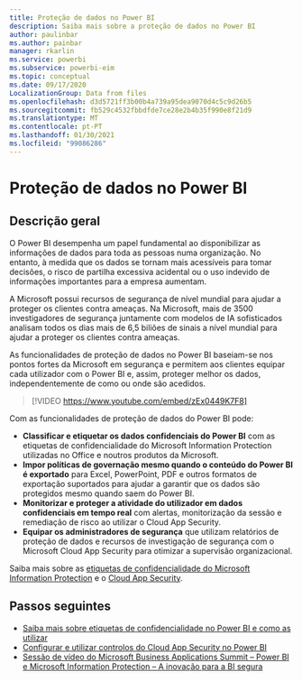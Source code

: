```yaml
---
title: Proteção de dados no Power BI
description: Saiba mais sobre a proteção de dados no Power BI
author: paulinbar
ms.author: painbar
manager: rkarlin
ms.service: powerbi
ms.subservice: powerbi-eim
ms.topic: conceptual
ms.date: 09/17/2020
LocalizationGroup: Data from files
ms.openlocfilehash: d3d5721ff3b00b4a739a95dea9070d4c5c9d26b5
ms.sourcegitcommit: fb529c4532fbbdfde7ce28e2b4b35f990e8f21d9
ms.translationtype: MT
ms.contentlocale: pt-PT
ms.lasthandoff: 01/30/2021
ms.locfileid: "99086286"
---
```

# <a name="data-protection-in-power-bi"></a>Proteção de dados no Power BI

## <a name="overview"></a>Descrição geral

O Power BI desempenha um papel fundamental ao disponibilizar as informações de dados para toda as pessoas numa organização. No entanto, à medida que os dados se tornam mais acessíveis para tomar decisões, o risco de partilha excessiva acidental ou o uso indevido de informações importantes para a empresa aumentam.

A Microsoft possui recursos de segurança de nível mundial para ajudar a proteger os clientes contra ameaças. Na Microsoft, mais de 3500 investigadores de segurança juntamente com modelos de IA sofisticados analisam todos os dias mais de 6,5 biliões de sinais a nível mundial para ajudar a proteger os clientes contra ameaças.

As funcionalidades de proteção de dados no Power BI baseiam-se nos pontos fortes da Microsoft em segurança e permitem aos clientes equipar cada utilizador com o Power BI e, assim, proteger melhor os dados, independentemente de como ou onde são acedidos.


>[!VIDEO https://www.youtube.com/embed/zEx0449K7F8]

Com as funcionalidades de proteção de dados do Power BI pode:

* **Classificar e etiquetar os dados confidenciais do Power BI** com as etiquetas de confidencialidade do Microsoft Information Protection utilizadas no Office e noutros produtos da Microsoft.  
* **Impor políticas de governação mesmo quando o conteúdo do Power BI é exportado** para Excel, PowerPoint, PDF e outros formatos de exportação suportados para ajudar a garantir que os dados são protegidos mesmo quando saem do Power BI.
* **Monitorizar e proteger a atividade do utilizador em dados confidenciais em tempo real** com alertas, monitorização da sessão e remediação de risco ao utilizar o Cloud App Security.
* **Equipar os administradores de segurança** que utilizam relatórios de proteção de dados e recursos de investigação de segurança com o Microsoft Cloud App Security para otimizar a supervisão organizacional.

Saiba mais sobre as [etiquetas de confidencialidade do Microsoft Information Protection](/microsoft-365/compliance/sensitivity-labels) e o [Cloud App Security](/cloud-app-security/what-is-cloud-app-security).


## <a name="next-steps"></a>Passos seguintes

* [Saiba mais sobre etiquetas de confidencialidade no Power BI e como as utilizar](service-security-sensitivity-label-overview.md)
* [Configurar e utilizar controlos do Cloud App Security no Power BI](service-security-using-microsoft-cloud-app-security-controls.md)
* [Sessão de vídeo do Microsoft Business Applications Summit – Power BI e Microsoft Information Protection – A inovação para a BI segura](https://mymbas.microsoft.com/sessions/f30c8368-6590-4be3-80d4-2bc677f596a4?source=sessions)